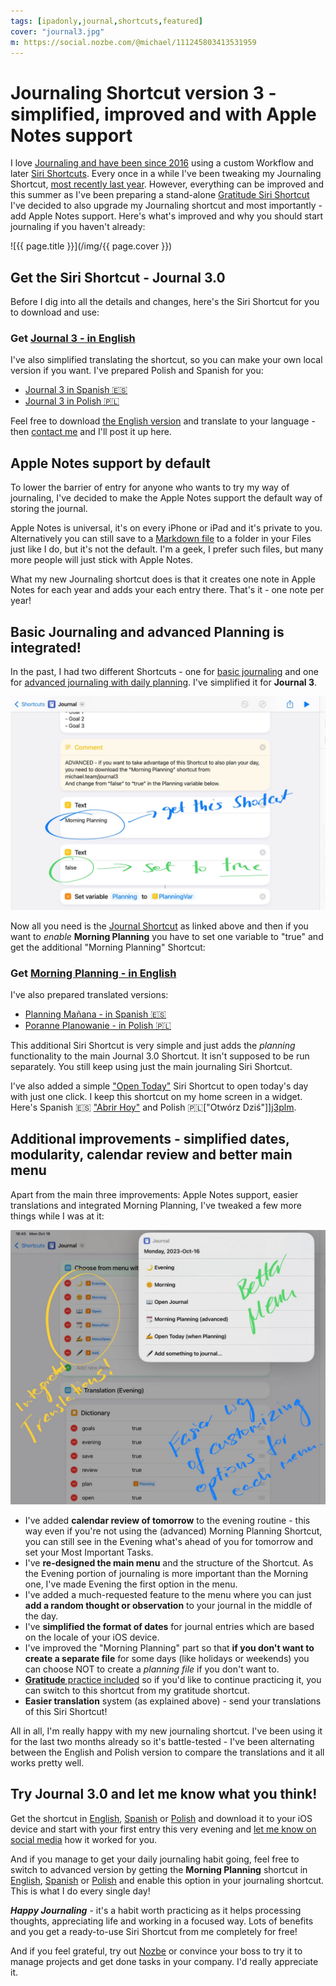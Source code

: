 ```yaml
---
tags: [ipadonly,journal,shortcuts,featured]
cover: "journal3.jpg"
m: https://social.nozbe.com/@michael/111245803413531959
---
```


# Journaling Shortcut version 3 - simplified, improved and with Apple Notes support

I love [Journaling and have been since 2016](/journal16/) using a custom Workflow and later [Siri Shortcuts](/shortcuts/). Every once in a while I've been tweaking my Journaling Shortcut, [most recently last year](/journal22). However, everything can be improved and this summer as I've been preparing a stand-alone [Gratitude Siri Shortcut](/gratitude/) I've decided to also upgrade my Journaling shortcut and most importantly - add Apple Notes support. Here's what's improved and why you should start journaling if you haven't already:

<!--More-->

![{{ page.title }}](/img/{{ page.cover }})

## Get the Siri Shortcut - Journal 3.0

Before I dig into all the details and changes, here's the Siri Shortcut for you to download and use:

### Get [Journal 3 - in English][j3]

I've also simplified translating the shortcut, so you can make your own local version if you want. I've prepared Polish and Spanish for you:

* [Journal 3 in Spanish 🇪🇸][j3es]
* [Journal 3 in Polish 🇵🇱][j3pl]

Feel free to download [the English version][j3] and translate to your language - then [contact me](/contact) and I'll post it up here.

## Apple Notes support by default

To lower the barrier of entry for anyone who wants to try my way of journaling, I've decided to make the Apple Notes support the default way of storing the journal.

Apple Notes is universal, it's on every iPhone or iPad and it's private to you. Alternatively you can still save to a [Markdown file](/markdown) to a folder in your Files just like I do, but it's not the default. I'm a geek, I prefer such files, but many more people will just stick with Apple Notes.

What my new Journaling shortcut does is that it creates one note in Apple Notes for each year and adds your each entry there. That's it - one note per year!

## Basic Journaling and advanced Planning is integrated!

In the past, I had two different Shortcuts - one for [basic journaling](/journal-basic) and one for [advanced journaling with daily planning](/journal22). I've simplified it for **Journal 3**.

![{{ page.title }} Planning](/img/journal3-planning.jpg)

Now all you need is the [Journal Shortcut][j3] as linked above and then if you want to *enable* **Morning Planning** you have to set one variable to "true" and get the additional "Morning Planning" Shortcut:

### Get [Morning Planning - in English][j3m]

I've also prepared translated versions:

- [Planning Mañana - in Spanish 🇪🇸][j3esm]
- [Poranne Planowanie - in Polish 🇵🇱][j3plm]

This additional Siri Shortcut is very simple and just adds the *planning* functionality to the main Journal 3.0 Shortcut. It isn't supposed to be run separately. You still keep using just the main journaling Siri Shortcut.

I've also added a simple ["Open Today"][j3o] Siri Shortcut to open today's day with just one click. I keep this shortcut on my home screen in a widget. Here's Spanish 🇪🇸 ["Abrir Hoy"][j3eso] and Polish 🇵🇱["Otwórz Dziś"]][j3plm].

## Additional improvements - simplified dates, modularity, calendar review and better main menu

Apart from the main three improvements: Apple Notes support, easier translations and integrated Morning Planning, I've tweaked a few more things while I was at it:

![{{ page.title }} Menu](/img/journal3-menu.jpg)

- I've added **calendar review of tomorrow** to the evening routine - this way even if you're not using the (advanced) Morning Planning Shortcut, you can still see in the Evening what's ahead of you for tomorrow and set your Most Important Tasks.
- I've **re-designed the main menu** and the structure of the Shortcut. As the Evening portion of journaling is more important than the Morning one, I've made Evening the first option in the menu.
- I've added a much-requested feature to the menu where you can just **add a random thought or observation** to your journal in the middle of the day.
- I've **simplified the format of dates** for journal entries which are based on the locale of your iOS device.
- I've improved the "Morning Planning" part so that **if you don't want to create a separate file** for some days (like holidays or weekends) you can choose NOT to create a *planning file* if you don't want to.
- [**Gratitude** practice included](/gratitude/) so if you'd like to continue practicing it, you can switch to this shortcut from my gratitude shortcut.
- **Easier translation** system (as explained above) - send your translations of this Siri Shortcut!

All in all, I'm really happy with my new journaling shortcut. I've been using it for the last two months already so it's battle-tested - I've been alternating between the English and Polish version to compare the translations and it all works pretty well.

## Try Journal 3.0 and let me know what you think!

Get the shortcut in [English][j3], [Spanish][j3es] or [Polish][j3pl] and download it to your iOS device and start with your first entry this very evening and [let me know on social media](/contact/) how it worked for you.

And if you manage to get your daily journaling habit going, feel free to switch to advanced version by getting the **Morning Planning** shortcut in [English][j3m], [Spanish][j3esm] or [Polish][j3plm] and enable this option in your journaling shortcut. This is what I do every single day!

***Happy Journaling*** - it's a habit worth practicing as it helps processing thoughts, appreciating life and working in a focused way. Lots of benefits and you get a ready-to-use Siri Shortcut from me completely for free!

And if you feel grateful, try out [Nozbe][n] or convince your boss to try it to manage projects and get done tasks in your company. I'd really appreciate it.


[j3]: https://www.icloud.com/shortcuts/eac9efc4c5d7488ebe0a1874b75840a8
[j3es]: https://www.icloud.com/shortcuts/2b7884fd37b2474da1beb96b7711f5af
[j3pl]: https://www.icloud.com/shortcuts/f25ab65899e74bbcbcb6a61adc178109
[j3o]: https://www.icloud.com/shortcuts/dbcb8dbd05da404bbaf805a70bb867d9
[j3eso]: https://www.icloud.com/shortcuts/8f6a276759f34b58bc2adab4f4e061df
[j3plo]: https://www.icloud.com/shortcuts/94aa1d3e74e54a189f84fd47e2c2dfd9
[j3x]: https://www.icloud.com/shortcuts/759d961ae9a247a1b6aa7f8e520e1e59
[j3esx]: https://www.icloud.com/shortcuts/efe4a6004c344609b8ae02891941b490
[j3plx]: https://www.icloud.com/shortcuts/5c295a4efd934c6d870cfb1990df86fd
[j3m]: https://www.icloud.com/shortcuts/ea2b8d8ccd634d6596bc88d7521b4507
[j3esm]: https://www.icloud.com/shortcuts/a28014d33e2a4fe1acd64c6beea08a2b
[j3plm]: https://www.icloud.com/shortcuts/7e83a2b485fa4331945e6088536c48d5


[n]: https://michael.gratis/nozbe
[np]: https://michael.gratis/nozbepersonal